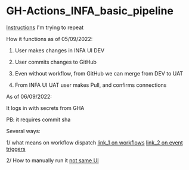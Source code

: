# GH-Actions_INFA_basic_pipeline

[Instructions](https://knowledge.informatica.com/s/article/Automated-Deployment-of-IICS-Assets-CI-CD-using-Informatica-API-s?language=en_US) I'm trying to repeat

How it functions as of 05/09/2022: 

1. User makes changes in INFA UI DEV

2. User commits changes to GitHub

3. Even without workflow, from GitHub we can merge from DEV to UAT

4. From INFA UI UAT user makes Pull, and confirms connections

As of 06/09/2022: 

It logs in with secrets from GHA

PB: it requires commit sha

Several ways: 

1/ what means on workflow dispatch [link_1 on workflows](https://docs.github.com/en/actions/using-workflows/events-that-trigger-workflows)
                                   [link_2 on event triggers](https://docs.github.com/en/actions/using-workflows/events-that-trigger-workflows)

2/ How to manually run it [not same UI](https://docs.github.com/en/actions/managing-workflow-runs/manually-running-a-workflow)
